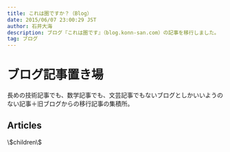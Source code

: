 ```yaml
---
title: これは圏ですか？（Blog）
date: 2015/06/07 23:00:29 JST
author: 石井大海
description: ブログ『これは圏です』（blog.konn-san.com）の記事を移行しました。
tag: ブログ
---
```


ブログ記事置き場
================
長めの技術記事でも、数学記事でも、文芸記事でもないブログとしかいいようのない記事＋旧ブログからの移行記事の集積所。

Articles
--------

<dl>
\$children\$
</dl>
